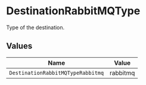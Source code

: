 # DestinationRabbitMQType

Type of the destination.


## Values

| Name                              | Value                             |
| --------------------------------- | --------------------------------- |
| `DestinationRabbitMQTypeRabbitmq` | rabbitmq                          |